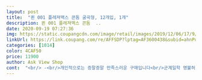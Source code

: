 ```yaml
---
layout: post 
title:  "퀸 001 플레져맥스 콘돔 굴곡형, 12개입, 1개" 
description: 퀸 001 플레져맥스 콘돔  ..
date: 2020-09-19 07:27:36 
img: https://static.coupangcdn.com/image/retail/images/2019/12/06/17/9/ecf89970-0d0c-4288-a6e4-98051942d689.jpg 
linkUrl: https://link.coupang.com/re/AFFSDP?lptag=AF3600438&subid=ahnPublicAsk&pageKey=1321010351&itemId=2341935165&vendorItemId=70013916190&traceid=V0-113-8b11de66e04c72d6 
categories: [1014] 
color: 4CAF50 
price: 11900 
author: Ask View Shop 
cont:  "<br/> -<br/>개인적으로는 증말증말 만족스러운 구매입니다<br/>군계일학 명불허전<br/>그래서구매완료!<br/>기대를 많이 했는데.<br/>.<br/> 안타깝게도 별로.<br/>.<br/>였어요.<br/><br/>끼워줄때는 끼우기도 편하구요 ㅋㅋㅋ 중요한건 안 터지고 ㅋㅋㅋ 좋아요 ㅋㅋㅋ<br/>남자들의 허세는 못말리네요ㅋㅋㅋ<br/>노콘에 가까우면서 느낌 오는 거 찾으시면<br/>더 써보니까 약간 건조한 느낌도 들고<br/>디자인은 정말 이쁘네요.<br/> 민트핑크라.<br/>.<br/><br/>로켓배송으로 담날 바로 받아서 3개 썻네요 ㅋㅋㅋㅋ<br/>물건이 다음날 되니 바로 도착했어요<br/>바로 사용을 해보려고 뜯었어요<br/>본래에도 좋지만 더 좋으면 좋잖아요<br/>뺄때도 안쪽 링이 어설프면 흘러가지고 별로인데 얘는 꽉 잡아줘서 좋아요<br/>사용후기는 짤릴까봐 자세한 설명은 생략하지만ㅋㅋㅋ<br/>아무튼 12개짜리를 사서 쓰긴 쓸건데 그날만 유독 그랬는지ㅋㅋ 추후 다른 감상이 생기면 코멘트를 다시 달게요<br/>액도 많이 묻어있네요<br/>양도 12개나 있어서 마음에 들어요<br/>여심을 저격하는 디자인은 좋았는데<br/>오 감동대박<br/>와 증말 와 노콘은 안되고<br/>이 콘돔 또한 다 쓸것 처럼 말하더니 하루에 3개 ㅋㅋㅋㅋ<br/>이거 물건입니다<br/>일단 써보니 이 콘돔도 참 얇고 좋았어요 질기고 얇고 극세사 같은ㅋㅋㅋ<br/>제 손의 감촉에서는 굉장히 얇아요<br/>조금 더 저와 상대방을 위해 좋은 제품만을 찾아다녔습니다<br/>좀 아프게 느껴질 때도 있어요;;<br/>착용감은 어땟는지 몰라도 여자인 저는 ㅋㄷ이 두껍다는 느낌을 받았어요.<br/> 그리고 윤활액이 많아서 그런가.<br/>.<br/> 하는 도중에 ㅋㄷ이 헐거워지는건가 싶은 느낌도 받았고<br/>콘돔은 꼭 사용하는데 사랑하는 일에<br/>택배도 비닐?에 싸서 비밀스럽게 잘 왔어요<br/>편의점에서 주로 구매했는데 쿠팡에서 저렴하게 잘 구매했어요<br/>한표 두표 던지고 갑니다<br/>" 
---
```

